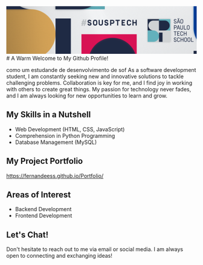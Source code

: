 <img src="https://github.com/fernandacaramico/fernandacaramico/raw/main/capa.png">
# A Warm Welcome to My Github Profile!


como um estudande de desenvolvimento de sof
As a software development student, I am constantly seeking new and innovative solutions to tackle challenging problems. Collaboration is key for me, and I find joy in working with others to create great things. My passion for technology never fades, and I am always looking for new opportunities to learn and grow.

## My Skills in a Nutshell
- Web Development (HTML, CSS, JavaScript)
- Comprehension in Python Programming
- Database Management (MySQL)


## My Project Portfolio

https://fernandeess.github.io/Portfolio/

## Areas of Interest
- Backend Development
- Frontend Development

## Let's Chat!
Don't hesitate to reach out to me via email or social media. I am always open to connecting and exchanging ideas!


